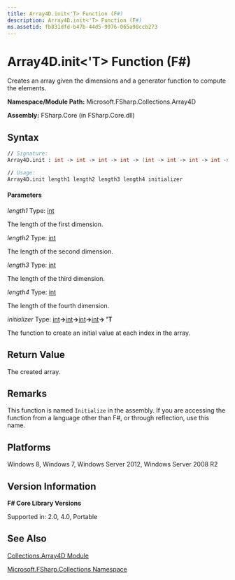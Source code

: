 ```yaml
---
title: Array4D.init<'T> Function (F#)
description: Array4D.init<'T> Function (F#)
ms.assetid: fb831dfd-b47b-44d5-9976-065a98ccb273 
---
```


# Array4D.init<'T> Function (F#)

Creates an array given the dimensions and a generator function to compute the elements.

**Namespace/Module Path:** Microsoft.FSharp.Collections.Array4D

**Assembly:** FSharp.Core (in FSharp.Core.dll)


## Syntax

```fsharp
// Signature:
Array4D.init : int -> int -> int -> int -> (int -> int -> int -> int -> 'T) -> 'T [,,,]

// Usage:
Array4D.init length1 length2 length3 length4 initializer
```

#### Parameters
*length1*
Type: [int](https://msdn.microsoft.com/library/025d5455-3622-4ea5-9573-3ecbd4ee1375)


The length of the first dimension.


*length2*
Type: [int](https://msdn.microsoft.com/library/025d5455-3622-4ea5-9573-3ecbd4ee1375)


The length of the second dimension.


*length3*
Type: [int](https://msdn.microsoft.com/library/025d5455-3622-4ea5-9573-3ecbd4ee1375)


The length of the third dimension.


*length4*
Type: [int](https://msdn.microsoft.com/library/025d5455-3622-4ea5-9573-3ecbd4ee1375)


The length of the fourth dimension.


*initializer*
Type: [int](https://msdn.microsoft.com/library/025d5455-3622-4ea5-9573-3ecbd4ee1375)**-&gt;**[int](https://msdn.microsoft.com/library/025d5455-3622-4ea5-9573-3ecbd4ee1375)**-&gt;**[int](https://msdn.microsoft.com/library/025d5455-3622-4ea5-9573-3ecbd4ee1375)**-&gt;**[int](https://msdn.microsoft.com/library/025d5455-3622-4ea5-9573-3ecbd4ee1375)**-&gt; 'T**


The function to create an initial value at each index in the array.

## Return Value

The created array.

## Remarks
This function is named `Initialize` in the assembly. If you are accessing the function from a language other than F#, or through reflection, use this name.


## Platforms
Windows 8, Windows 7, Windows Server 2012, Windows Server 2008 R2


## Version Information
**F# Core Library Versions**

Supported in: 2.0, 4.0, Portable

## See Also
[Collections.Array4D Module](Collections.Array4D-Module-%5BFSharp%5D.md)

[Microsoft.FSharp.Collections Namespace](Microsoft.FSharp.Collections-Namespace.md)